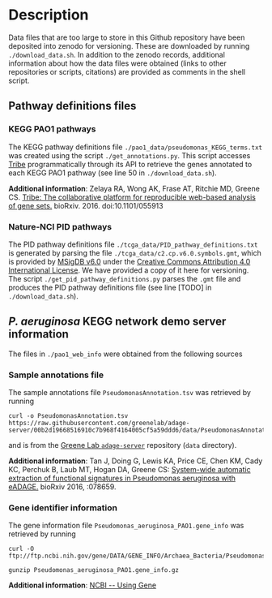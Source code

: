 # Description
Data files that are too large to store in this Github repository have been
deposited into zenodo for versioning. These are downloaded by running
`./download_data.sh`. In addition to the zenodo records, additional
information about how the data files were obtained (links to other
repositories or scripts, citations) are provided as comments in the
shell script.

## Pathway definitions files
### KEGG PAO1 pathways
The KEGG pathway definitions file `./pao1_data/pseudomonas_KEGG_terms.txt` 
was created using the script `./get_annotations.py`. This script accesses
[Tribe](https://tribe.greenelab.com/) programmatically through its API to
retrieve the genes annotated to each KEGG PAO1 pathway (see line 50 in
`./download_data.sh`).

**Additional information**: 
Zelaya RA, Wong AK, Frase AT, Ritchie MD, Greene CS.
[Tribe: The collaborative platform for reproducible web-based analysis of
gene sets.](http://biorxiv.org/content/early/2016/05/27/055913) bioRxiv.
2016. doi:10.1101/055913 

### Nature-NCI PID pathways
The PID pathway definitions file `./tcga_data/PID_pathway_definitions.txt`
is generated by parsing the file `./tcga_data/c2.cp.v6.0.symbols.gmt`, which
is provided by [MSigDB v6.0](http://software.broadinstitute.org/gsea/index.jsp)
under the [Creative Commons Attribution 4.0 International
License](https://creativecommons.org/licenses/by/4.0/). We have provided a copy
of it here for versioning. The script `./get_pid_pathway_definitions.py`
parses the `.gmt` file and produces the PID pathway definitions file (see line
[TODO] in `./download_data.sh`).

## _P. aeruginosa_ KEGG network demo server information
The files in `./pao1_web_info` were obtained from the following sources

### Sample annotations file
The sample annotations file `PseudomonasAnnotation.tsv` was retrieved by running

    curl -o PseudomonasAnnotation.tsv https://raw.githubusercontent.com/greenelab/adage-server/00b2d19668516910c7b968f4164005cf5a59ddd6/data/PseudomonasAnnotation.tsv

and is from the
[Greene Lab `adage-server`](https://github.com/greenelab/adage-server)
repository (`data` directory).

**Additional information**:
Tan J, Doing G, Lewis KA, Price CE, Chen KM, Cady KC, Perchuk B,
Laub MT, Hogan DA, Greene CS: [System-wide automatic extraction
of functional signatures in Pseudomonas aeruginosa 
with eADAGE.](http://biorxiv.org/content/early/2016/10/03/078659)
bioRxiv 2016, :078659.

### Gene identifier information
The gene information file `Pseudomonas_aeruginosa_PAO1.gene_info` was retrieved
by running

	curl -O ftp://ftp.ncbi.nih.gov/gene/DATA/GENE_INFO/Archaea_Bacteria/Pseudomonas_aeruginosa_PAO1.gene_info.gz

	gunzip Pseudomonas_aeruginosa_PAO1.gene_info.gz

**Additional information**: [NCBI -- Using Gene](https://www.ncbi.nlm.nih.gov/gene)
